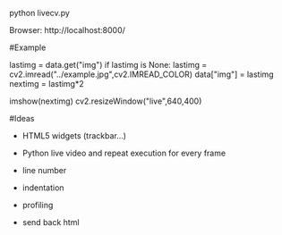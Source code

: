 
python livecv.py

Browser: http://localhost:8000/

#Example

lastimg = data.get("img")
if lastimg is None:
  lastimg = cv2.imread("../example.jpg",cv2.IMREAD_COLOR)
  data["img"] = lastimg
nextimg = lastimg*2

imshow(nextimg)
cv2.resizeWindow("live",640,400)

#Ideas
- HTML5 widgets (trackbar...)
- Python live video and repeat execution for every frame


- line number
- indentation
- profiling
- send back html
